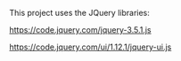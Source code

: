 This project uses the JQuery libraries:

https://code.jquery.com/jquery-3.5.1.js

https://code.jquery.com/ui/1.12.1/jquery-ui.js
